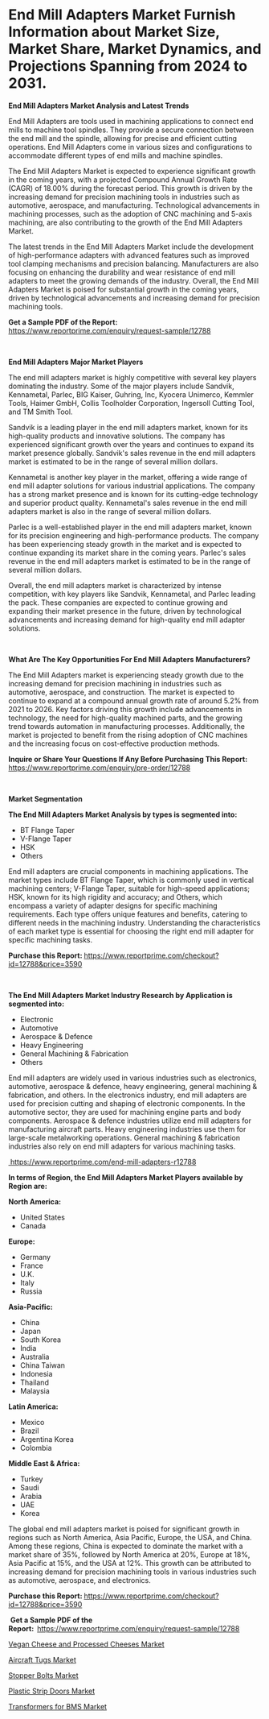 <p><h1>End Mill Adapters Market Furnish Information about Market Size, Market Share, Market Dynamics, and Projections Spanning from 2024 to 2031.</h1></p><p><strong>End Mill Adapters Market Analysis and Latest Trends</strong></p>
<p><p>End Mill Adapters are tools used in machining applications to connect end mills to machine tool spindles. They provide a secure connection between the end mill and the spindle, allowing for precise and efficient cutting operations. End Mill Adapters come in various sizes and configurations to accommodate different types of end mills and machine spindles.</p><p>The End Mill Adapters Market is expected to experience significant growth in the coming years, with a projected Compound Annual Growth Rate (CAGR) of 18.00% during the forecast period. This growth is driven by the increasing demand for precision machining tools in industries such as automotive, aerospace, and manufacturing. Technological advancements in machining processes, such as the adoption of CNC machining and 5-axis machining, are also contributing to the growth of the End Mill Adapters Market.</p><p>The latest trends in the End Mill Adapters Market include the development of high-performance adapters with advanced features such as improved tool clamping mechanisms and precision balancing. Manufacturers are also focusing on enhancing the durability and wear resistance of end mill adapters to meet the growing demands of the industry. Overall, the End Mill Adapters Market is poised for substantial growth in the coming years, driven by technological advancements and increasing demand for precision machining tools.</p></p>
<p><strong>Get a Sample PDF of the Report:&nbsp;</strong> <a href="https://www.reportprime.com/enquiry/request-sample/12788">https://www.reportprime.com/enquiry/request-sample/12788</a></p>
<p>&nbsp;</p>
<p><strong>End Mill Adapters Major Market Players</strong></p>
<p><p>The end mill adapters market is highly competitive with several key players dominating the industry. Some of the major players include Sandvik, Kennametal, Parlec, BIG Kaiser, Guhring, Inc, Kyocera Unimerco, Kemmler Tools, Haimer GmbH, Collis Toolholder Corporation, Ingersoll Cutting Tool, and TM Smith Tool.</p><p>Sandvik is a leading player in the end mill adapters market, known for its high-quality products and innovative solutions. The company has experienced significant growth over the years and continues to expand its market presence globally. Sandvik's sales revenue in the end mill adapters market is estimated to be in the range of several million dollars.</p><p>Kennametal is another key player in the market, offering a wide range of end mill adapter solutions for various industrial applications. The company has a strong market presence and is known for its cutting-edge technology and superior product quality. Kennametal's sales revenue in the end mill adapters market is also in the range of several million dollars.</p><p>Parlec is a well-established player in the end mill adapters market, known for its precision engineering and high-performance products. The company has been experiencing steady growth in the market and is expected to continue expanding its market share in the coming years. Parlec's sales revenue in the end mill adapters market is estimated to be in the range of several million dollars.</p><p>Overall, the end mill adapters market is characterized by intense competition, with key players like Sandvik, Kennametal, and Parlec leading the pack. These companies are expected to continue growing and expanding their market presence in the future, driven by technological advancements and increasing demand for high-quality end mill adapter solutions.</p></p>
<p>&nbsp;</p>
<p><strong>What Are The Key Opportunities For End Mill Adapters Manufacturers?</strong></p>
<p><p>The End Mill Adapters market is experiencing steady growth due to the increasing demand for precision machining in industries such as automotive, aerospace, and construction. The market is expected to continue to expand at a compound annual growth rate of around 5.2% from 2021 to 2026. Key factors driving this growth include advancements in technology, the need for high-quality machined parts, and the growing trend towards automation in manufacturing processes. Additionally, the market is projected to benefit from the rising adoption of CNC machines and the increasing focus on cost-effective production methods.</p></p>
<p><strong>Inquire or Share Your Questions If Any Before Purchasing This Report:</strong> <a href="https://www.reportprime.com/enquiry/pre-order/12788">https://www.reportprime.com/enquiry/pre-order/12788</a></p>
<p>&nbsp;</p>
<p><strong>Market Segmentation</strong></p>
<p><strong>The End Mill Adapters Market Analysis by types is segmented into:</strong></p>
<p><ul><li>BT Flange Taper</li><li>V-Flange Taper</li><li>HSK</li><li>Others</li></ul></p>
<p><p>End mill adapters are crucial components in machining applications. The market types include BT Flange Taper, which is commonly used in vertical machining centers; V-Flange Taper, suitable for high-speed applications; HSK, known for its high rigidity and accuracy; and Others, which encompass a variety of adapter designs for specific machining requirements. Each type offers unique features and benefits, catering to different needs in the machining industry. Understanding the characteristics of each market type is essential for choosing the right end mill adapter for specific machining tasks.</p></p>
<p><strong>Purchase this Report:&nbsp;</strong><a href="https://www.reportprime.com/checkout?id=12788&price=3590">https://www.reportprime.com/checkout?id=12788&price=3590</a></p>
<p>&nbsp;</p>
<p><strong>The End Mill Adapters Market Industry Research by Application is segmented into:</strong></p>
<p><ul><li>Electronic</li><li>Automotive</li><li>Aerospace & Defence</li><li>Heavy Engineering</li><li>General Machining & Fabrication</li><li>Others</li></ul></p>
<p><p>End mill adapters are widely used in various industries such as electronics, automotive, aerospace & defence, heavy engineering, general machining & fabrication, and others. In the electronics industry, end mill adapters are used for precision cutting and shaping of electronic components. In the automotive sector, they are used for machining engine parts and body components. Aerospace & defence industries utilize end mill adapters for manufacturing aircraft parts. Heavy engineering industries use them for large-scale metalworking operations. General machining & fabrication industries also rely on end mill adapters for various machining tasks.</p></p>
<p><a href="https://www.reportprime.com/end-mill-adapters-r12788">&nbsp;https://www.reportprime.com/end-mill-adapters-r12788</a></p>
<p><strong>In terms of Region, the End Mill Adapters Market Players available by Region are:</strong></p>
<p>
    <p> <strong> North America: </strong>
        <ul>
            <li>United States</li>
            <li>Canada</li>
        </ul>
        </p> 
    <p> <strong> Europe: </strong>
        <ul>
            <li>Germany</li>
            <li>France</li>
            <li>U.K.</li>
            <li>Italy</li>
            <li>Russia</li>
        </ul>
        </p> 
    <p> <strong> Asia-Pacific: </strong>
        <ul>
            <li>China</li>
            <li>Japan</li>
            <li>South Korea</li>
            <li>India</li>
            <li>Australia</li>
            <li>China Taiwan</li>
            <li>Indonesia</li>
            <li>Thailand</li>
            <li>Malaysia</li>
        </ul>
        </p> 
    <p> <strong> Latin America: </strong>
        <ul>
            <li>Mexico</li>
            <li>Brazil</li>
            <li>Argentina Korea</li>
            <li>Colombia</li>
        </ul>
        </p> 
    <p> <strong> Middle East & Africa: </strong>
        <ul>
            <li>Turkey</li>
            <li>Saudi</li>
            <li>Arabia</li>
            <li>UAE</li>
            <li>Korea</li>
        </ul>
    </p>
    </p>
<p><p>The global end mill adapters market is poised for significant growth in regions such as North America, Asia Pacific, Europe, the USA, and China. Among these regions, China is expected to dominate the market with a market share of 35%, followed by North America at 20%, Europe at 18%, Asia Pacific at 15%, and the USA at 12%. This growth can be attributed to increasing demand for precision machining tools in various industries such as automotive, aerospace, and electronics.</p></p>
<p><strong>Purchase this Report: </strong><a href="https://www.reportprime.com/checkout?id=12788&price=3590">https://www.reportprime.com/checkout?id=12788&price=3590</a></p>
<p>&nbsp;<strong>Get a Sample PDF of the Report:&nbsp;&nbsp;</strong><a href="https://www.reportprime.com/enquiry/request-sample/12788">https://www.reportprime.com/enquiry/request-sample/12788</a></p>
<p><strong></strong></p>
<p><p><a href="https://www.linkedin.com/pulse/vegan-cheese-processed-cheeses-market-size-type-cheesevegan-uyraf?trackingId=StY%2FQm%2BdSque4fNrDAuEvQ%3D%3D">Vegan Cheese and Processed Cheeses Market</a></p><p><a href="https://github.com/widyafarer/Market-Research-Report-List-1/blob/main/aircraft-tugs-market.md">Aircraft Tugs Market</a></p><p><a href="https://www.linkedin.com/pulse/insights-stopper-bolts-market-share-competitive-landscape-k5d4e?trackingId=aOye%2FmASSRefyol01BiuqA%3D%3D">Stopper Bolts Market</a></p><p><a href="https://github.com/sydneyHaley871/Market-Research-Report-List-1/blob/main/plastic-strip-doors-market.md">Plastic Strip Doors Market</a></p><p><a href="https://www.linkedin.com/pulse/transformers-bms-market-share-analysis-growth-trends-svwte?trackingId=M59HzX1yS5Kid2d6PodD1A%3D%3D">Transformers for BMS Market</a></p></p>